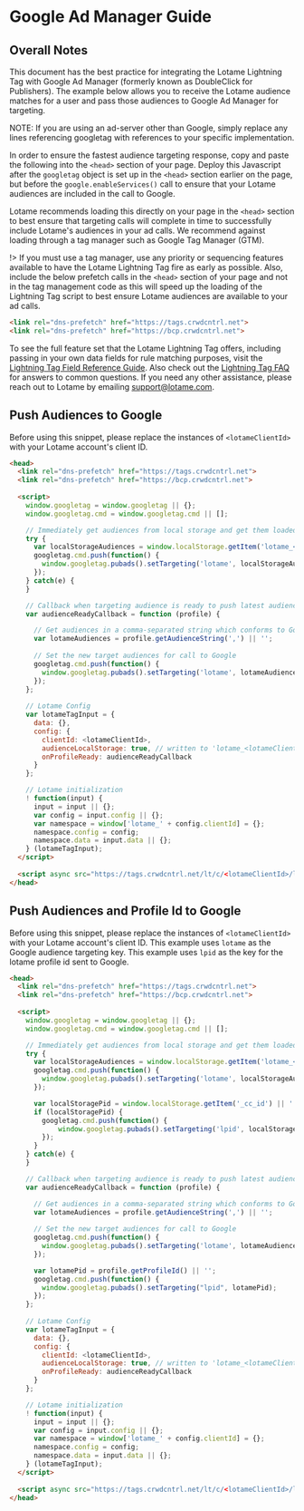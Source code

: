 # Google Ad Manager Guide

## Overall Notes

This document has the best practice for integrating the Lotame Lightning Tag with Google Ad Manager (formerly known as DoubleClick for Publishers). The example below allows you to receive the Lotame audience matches for a user and pass those audiences to Google Ad Manager for targeting.

NOTE: If you are using an ad-server other than Google, simply replace any lines referencing googletag with references to your specific implementation.

In order to ensure the fastest audience targeting response, copy and paste the following into the `<head>` section of your page. Deploy this Javascript after the `googletag` object is set up in the `<head>` section earlier on the page, but before the `google.enableServices()` call to ensure that your Lotame audiences are included in the call to Google. 

Lotame recommends loading this directly on your page in the `<head>` section to best ensure that targeting calls will complete in time to successfully include Lotame's audiences in your ad calls. We recommend against loading through a tag manager such as Google Tag Manager (GTM). 

!> If you must use a tag manager, use any priority or sequencing features available to have the Lotame Lightning Tag fire as early as possible. Also, include the below prefetch calls in the `<head>` section of your page and not in the tag management code as this will speed up the loading of the Lightning Tag script to best ensure Lotame audiences are available to your ad calls.

```html
<link rel="dns-prefetch" href="https://tags.crwdcntrl.net">            
<link rel="dns-prefetch" href="https://bcp.crwdcntrl.net">
```

To see the full feature set that the Lotame Lightning Tag offers, including passing in your own data fields for rule matching purposes, visit the [Lightning Tag Field Reference Guide](lightning-tag/detailed-reference.md). Also check out the [Lightning Tag FAQ](lightning-tag/faq.md) for answers to common questions. If you need any other assistance, please reach out to Lotame by emailing support@lotame.com.

## Push Audiences to Google

Before using this snippet, please replace the instances of `<lotameClientId>` with your Lotame account's client ID.

```html
<head>
  <link rel="dns-prefetch" href="https://tags.crwdcntrl.net">
  <link rel="dns-prefetch" href="https://bcp.crwdcntrl.net">
  
  <script>
    window.googletag = window.googletag || {};
    window.googletag.cmd = window.googletag.cmd || []; 

    // Immediately get audiences from local storage and get them loaded
    try {
      var localStorageAudiences = window.localStorage.getItem('lotame_<lotameClientId>_auds') || '';
      googletag.cmd.push(function() {
        window.googletag.pubads().setTargeting('lotame', localStorageAudiences);
      });  
    } catch(e) {
    } 

    // Callback when targeting audience is ready to push latest audience data
    var audienceReadyCallback = function (profile) {

      // Get audiences in a comma-separated string which conforms to Google Ads input format
      var lotameAudiences = profile.getAudienceString(',') || '';
  
      // Set the new target audiences for call to Google
      googletag.cmd.push(function() {
        window.googletag.pubads().setTargeting('lotame', lotameAudiences);
      });  
    };
  
    // Lotame Config
    var lotameTagInput = {
      data: {},
      config: {
        clientId: <lotameClientId>,
        audienceLocalStorage: true, // written to 'lotame_<lotameClientId>_auds' key
        onProfileReady: audienceReadyCallback
      }
    };

    // Lotame initialization
    ! function(input) {
      input = input || {};
      var config = input.config || {};
      var namespace = window['lotame_' + config.clientId] = {};
      namespace.config = config;
      namespace.data = input.data || {};
    } (lotameTagInput);
  </script>
  
  <script async src="https://tags.crwdcntrl.net/lt/c/<lotameClientId>/lt.min.js"></script>
</head>
```


## Push Audiences and Profile Id to Google

Before using this snippet, please replace the instances of `<lotameClientId>` with your Lotame account's client ID.
This example uses `lotame` as the Google audience targeting key.
This example uses `lpid` as the key for the lotame profile id sent to Google.

```html
<head>
  <link rel="dns-prefetch" href="https://tags.crwdcntrl.net">
  <link rel="dns-prefetch" href="https://bcp.crwdcntrl.net">
  
  <script>
    window.googletag = window.googletag || {};
    window.googletag.cmd = window.googletag.cmd || []; 

    // Immediately get audiences from local storage and get them loaded
    try {
      var localStorageAudiences = window.localStorage.getItem('lotame_<lotameClientId>_auds') || '';
      googletag.cmd.push(function() {
        window.googletag.pubads().setTargeting('lotame', localStorageAudiences);
      });

      var localStoragePid = window.localStorage.getItem('_cc_id') || '';
      if (localStoragePid) {
        googletag.cmd.push(function() {
            window.googletag.pubads().setTargeting('lpid', localStoragePid);
        });
      }
    } catch(e) {
    } 

    // Callback when targeting audience is ready to push latest audience data
    var audienceReadyCallback = function (profile) {

      // Get audiences in a comma-separated string which conforms to Google Ads input format
      var lotameAudiences = profile.getAudienceString(',') || '';
  
      // Set the new target audiences for call to Google
      googletag.cmd.push(function() {
        window.googletag.pubads().setTargeting('lotame', lotameAudiences);
      });  

      var lotamePid = profile.getProfileId() || '';
      googletag.cmd.push(function() {
        window.googletag.pubads().setTargeting("lpid", lotamePid);
      });
    };
  
    // Lotame Config
    var lotameTagInput = {
      data: {},
      config: {
        clientId: <lotameClientId>,
        audienceLocalStorage: true, // written to 'lotame_<lotameClientId>_auds' key
        onProfileReady: audienceReadyCallback
      }
    };

    // Lotame initialization
    ! function(input) {
      input = input || {};
      var config = input.config || {};
      var namespace = window['lotame_' + config.clientId] = {};
      namespace.config = config;
      namespace.data = input.data || {};
    } (lotameTagInput);
  </script>
  
  <script async src="https://tags.crwdcntrl.net/lt/c/<lotameClientId>/lt.min.js"></script>
</head>
```
